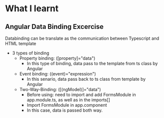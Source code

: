 # What I learnt
## Angular Data Binding Excercise
Databinding can be translate as the communication between Typescript and HTML template
- 3 types of binding
  - Property binding: ([property]="data")
    - In this type of binding, data pass to the template from ts class by Angular
  - Event binding: ((event)="expression")
    - In this senario, data pass back to ts class from template by Angular
  - Two-Way-Binding: ([(ngModel)]="data")
    - Before using: need to import and add FormsModule in app.module.ts, as well as in the imports[]
    - Import FormsModule in app.component 
    - In this case, data is passed both way.
